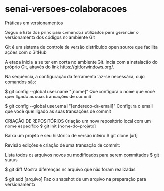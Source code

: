 # senai-versoes-colaboracoes
Práticas em versionamentos

Segue a lista dos principais comandos utilizados para gerenciar o versionamento dos códigos no ambiente Git

Git é um sistema de controle de versão distribuído open source que facilita ações com o GitHub

A etapa inicial a se ter em conta no ambiente Git, incia com a instalação do próprio Git, através do link <https://gitforwindows.org/>.

Na sequência, a configuração da ferramenta faz-se necessária, cujo comandos são:

$ git config --global user.name "[nome]" 
Que configura o nome que você quer ligado as suas transações de
commit

$ git config --global user.email "[endereco-de-email]"
Configura o email que você quer ligado as suas transações de commit

CRIAÇÃO DE REPOSITÓRIOS
Criação um novo repositório local com um nome específico
$ git init [nome-do-projeto]

Baixa um projeto e seu histórico de versão inteiro
$ git clone [url]

Revisão edições e criação de uma transação de commit:

Lista todos os arquivos novos ou modificados para serem commitados
$ git status

$ git diff
Mostra diferenças no arquivo que não foram realizadas

$ git add [arquivo]
Faz o snapshot de um arquivo na preparação para versionamento



